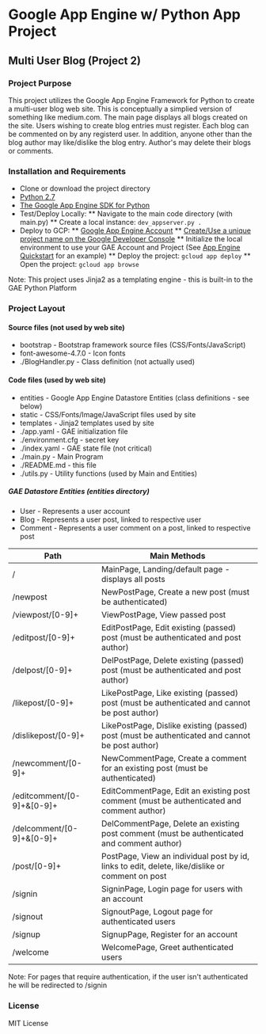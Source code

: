 # Google App Engine w/ Python App Project
## Multi User Blog (Project 2)

### Project Purpose
This project utilizes the Google App Engine Framework for Python to create a multi-user blog web site.  This is conceptually a simplied version of something like medium.com.  The main page displays all blogs created on the site.  Users wishing to create blog entries must register.  Each blog can be commented on by any registerd user.  In addition, anyone other than the blog author may like/dislike the blog entry.  Author's may delete their blogs or comments.

### Installation and Requirements
* Clone or download the project directory
* [Python 2.7](https://www.python.org/downloads/)
* [The Google App Engine SDK for Python](https://cloud.google.com/appengine/downloads#Google_App_Engine_SDK_for_Python)
* Test/Deploy Locally:
** Navigate to the main code directory (with main.py)
** Create a local instance:  `dev_appserver.py .`
* Deploy to GCP:
** [Google App Engine Account](https://console.cloud.google.com/appengine/)
** [Create/Use a unique project name on the Google Developer Console](https://console.cloud.google.com/)
** Initialize the local environment to use your GAE Account and Project (See [App Engine Quickstart](https://cloud.google.com/appengine/docs/python/quickstart) for an example)
** Deploy the project:  `gcloud app deploy`
** Open the project:  `gcloud app browse`

Note:  This project uses Jinja2 as a templating engine - this is built-in to the GAE Python Platform

### Project Layout
#### Source files (not used by web site)
* bootstrap - Bootstrap framework source files (CSS/Fonts/JavaScript)
* font-awesome-4.7.0 - Icon fonts
* ./BlogHandler.py - Class definition (not actually used)

#### Code files (used by web site)
* entities - Google App Engine Datastore Entities (class definitions - see below)
* static - CSS/Fonts/Image/JavaScript files used by site
* templates - Jinja2 templates used by site
* ./app.yaml - GAE initialization file
* ./environment.cfg - secret key
* ./index.yaml - GAE state file (not critical)
* ./main.py - Main Program
* ./README.md - this file
* ./utils.py - Utility functions (used by Main and Entities)

##### GAE Datastore Entities (entities directory)
* User - Represents a user account
* Blog - Represents a user post, linked to respective user
* Comment - Represents a user comment on a post, linked to respective post

Path | Main Methods
-----|--------------
/ | MainPage, Landing/default page - displays all posts 
/newpost | NewPostPage, Create a new post (must be authenticated)
/viewpost/[0-9]+ | ViewPostPage, View passed post
/editpost/[0-9]+ | EditPostPage, Edit existing (passed) post (must be authenticated and post author)
/delpost/[0-9]+ | DelPostPage, Delete existing (passed) post (must be authenticated and post author)
/likepost/[0-9]+ | LikePostPage, Like existing (passed) post (must be authenticated and cannot be post author)
/dislikepost/[0-9]+ | LikePostPage, Dislike existing (passed) post (must be authenticated and cannot be post author)
/newcomment/[0-9]+ | NewCommentPage, Create a comment for an existing post (must be authenticated)
/editcomment/[0-9]+&[0-9]+ | EditCommentPage, Edit an existing post comment (must be authenticated and comment author)
/delcomment/[0-9]+&[0-9]+ | DelCommentPage, Delete an existing post comment (must be authenticated and comment author)
/post/[0-9]+ | PostPage, View an individual post by id, links to edit, delete, like/dislike or comment on post
/signin | SigninPage, Login page for users with an account
/signout | SignoutPage, Logout page for authenticated users
/signup | SignupPage, Register for an account
/welcome | WelcomePage, Greet authenticated users

Note:  For pages that require authentication, if the user isn't authenticated he will be redirected to /signin

### License
MIT License

